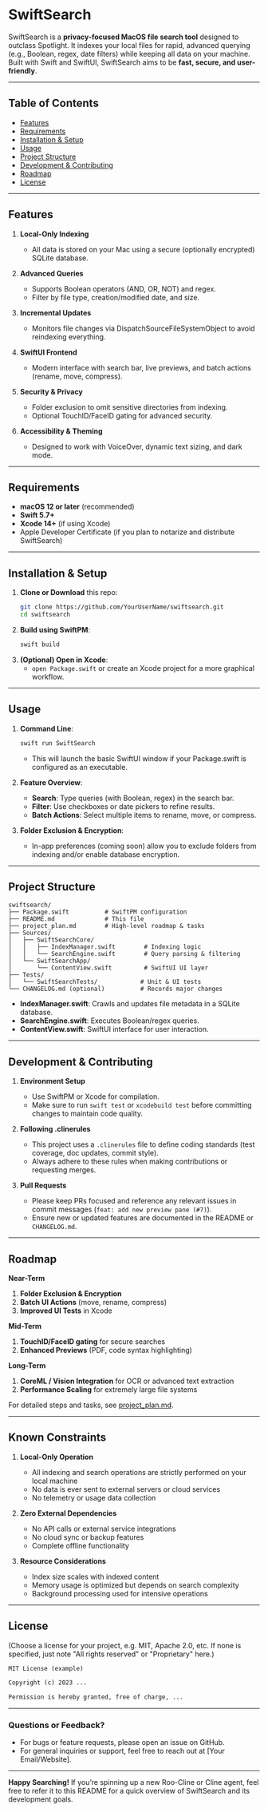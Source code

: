 
# SwiftSearch

SwiftSearch is a **privacy-focused MacOS file search tool** designed to outclass Spotlight. It indexes your local files for rapid, advanced querying (e.g., Boolean, regex, date filters) while keeping all data on your machine. Built with Swift and SwiftUI, SwiftSearch aims to be **fast, secure, and user-friendly**.

---

## Table of Contents
- [Features](#features)
- [Requirements](#requirements)
- [Installation & Setup](#installation--setup)
- [Usage](#usage)
- [Project Structure](#project-structure)
- [Development & Contributing](#development--contributing)
- [Roadmap](#roadmap)
- [License](#license)

---

## Features

1. **Local-Only Indexing**  
   - All data is stored on your Mac using a secure (optionally encrypted) SQLite database.

2. **Advanced Queries**  
   - Supports Boolean operators (AND, OR, NOT) and regex.  
   - Filter by file type, creation/modified date, and size.

3. **Incremental Updates**  
   - Monitors file changes via DispatchSourceFileSystemObject to avoid reindexing everything.

4. **SwiftUI Frontend**  
   - Modern interface with search bar, live previews, and batch actions (rename, move, compress).

5. **Security & Privacy**  
   - Folder exclusion to omit sensitive directories from indexing.  
   - Optional TouchID/FaceID gating for advanced security.

6. **Accessibility & Theming**  
   - Designed to work with VoiceOver, dynamic text sizing, and dark mode.

---

## Requirements

- **macOS 12 or later** (recommended)
- **Swift 5.7+**  
- **Xcode 14+** (if using Xcode)  
- Apple Developer Certificate (if you plan to notarize and distribute SwiftSearch)

---

## Installation & Setup

1. **Clone or Download** this repo:
   ```bash
   git clone https://github.com/YourUserName/swiftsearch.git
   cd swiftsearch
   ```
2. **Build using SwiftPM**:
   ```bash
   swift build
   ```
3. **(Optional) Open in Xcode**:  
   - `open Package.swift` or create an Xcode project for a more graphical workflow.

---

## Usage

1. **Command Line**:
   ```bash
   swift run SwiftSearch
   ```
   - This will launch the basic SwiftUI window if your Package.swift is configured as an executable.

2. **Feature Overview**:
   - **Search**: Type queries (with Boolean, regex) in the search bar.
   - **Filter**: Use checkboxes or date pickers to refine results.
   - **Batch Actions**: Select multiple items to rename, move, or compress.

3. **Folder Exclusion & Encryption**:
   - In-app preferences (coming soon) allow you to exclude folders from indexing and/or enable database encryption.

---

## Project Structure

```
swiftsearch/
├── Package.swift          # SwiftPM configuration
├── README.md              # This file
├── project_plan.md        # High-level roadmap & tasks
├── Sources/
│   ├── SwiftSearchCore/
│   │   ├── IndexManager.swift        # Indexing logic
│   │   └── SearchEngine.swift        # Query parsing & filtering
│   └── SwiftSearchApp/
│       └── ContentView.swift         # SwiftUI UI layer
├── Tests/
│   └── SwiftSearchTests/            # Unit & UI tests
└── CHANGELOG.md (optional)          # Records major changes
```

- **IndexManager.swift**: Crawls and updates file metadata in a SQLite database.  
- **SearchEngine.swift**: Executes Boolean/regex queries.  
- **ContentView.swift**: SwiftUI interface for user interaction.

---

## Development & Contributing

1. **Environment Setup**  
   - Use SwiftPM or Xcode for compilation.  
   - Make sure to run `swift test` or `xcodebuild test` before committing changes to maintain code quality.

2. **Following .clinerules**  
   - This project uses a `.clinerules` file to define coding standards (test coverage, doc updates, commit style).  
   - Always adhere to these rules when making contributions or requesting merges.

3. **Pull Requests**  
   - Please keep PRs focused and reference any relevant issues in commit messages (`feat: add new preview pane (#7)`).  
   - Ensure new or updated features are documented in the README or `CHANGELOG.md`.

---

## Roadmap

**Near-Term**  
1. **Folder Exclusion & Encryption**  
2. **Batch UI Actions** (move, rename, compress)  
3. **Improved UI Tests** in Xcode

**Mid-Term**  
1. **TouchID/FaceID gating** for secure searches  
2. **Enhanced Previews** (PDF, code syntax highlighting)

**Long-Term**  
1. **CoreML / Vision Integration** for OCR or advanced text extraction  
2. **Performance Scaling** for extremely large file systems

For detailed steps and tasks, see [project_plan.md](./project_plan.md).

---

## Known Constraints

1. **Local-Only Operation**
   - All indexing and search operations are strictly performed on your local machine
   - No data is ever sent to external servers or cloud services
   - No telemetry or usage data collection

2. **Zero External Dependencies**
   - No API calls or external service integrations
   - No cloud sync or backup features
   - Complete offline functionality

3. **Resource Considerations**
   - Index size scales with indexed content
   - Memory usage is optimized but depends on search complexity
   - Background processing used for intensive operations

---

## License

(Choose a license for your project, e.g. MIT, Apache 2.0, etc. If none is specified, just note "All rights reserved" or "Proprietary" here.)

```txt
MIT License (example)

Copyright (c) 2023 ...

Permission is hereby granted, free of charge, ...
```

---

### Questions or Feedback?

- For bugs or feature requests, please open an issue on GitHub.  
- For general inquiries or support, feel free to reach out at [Your Email/Website].

---

**Happy Searching!** If you’re spinning up a new Roo-Cline or Cline agent, feel free to refer it to this README for a quick overview of SwiftSearch and its development goals.
